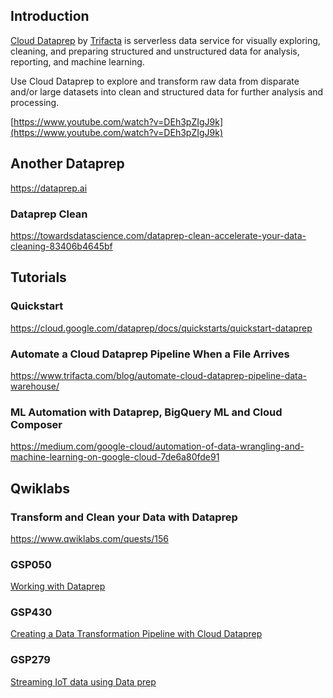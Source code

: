 

## Introduction

[Cloud Dataprep](https://cloud.google.com/dataprep) by [Trifacta](https://www.trifacta.com/) is  serverless data service for visually exploring, cleaning, and preparing structured and unstructured data for analysis, reporting, and machine learning. 

Use Cloud Dataprep to explore and transform raw data from disparate and/or large datasets into clean and structured data for further analysis and processing.

[https://www.youtube.com/watch?v=DEh3pZIgJ9k](https://www.youtube.com/watch?v=DEh3pZIgJ9k)

## Another Dataprep

https://dataprep.ai

### Dataprep Clean

https://towardsdatascience.com/dataprep-clean-accelerate-your-data-cleaning-83406b4645bf

## Tutorials

### Quickstart

https://cloud.google.com/dataprep/docs/quickstarts/quickstart-dataprep


### Automate a Cloud Dataprep Pipeline When a File Arrives

https://www.trifacta.com/blog/automate-cloud-dataprep-pipeline-data-warehouse/

### ML Automation with Dataprep, BigQuery ML and Cloud Composer

https://medium.com/google-cloud/automation-of-data-wrangling-and-machine-learning-on-google-cloud-7de6a80fde91

## Qwiklabs

### Transform and Clean your Data with Dataprep

https://www.qwiklabs.com/quests/156

### GSP050

[Working with Dataprep](https://www.qwiklabs.com/focuses/610?locale=en&parent=catalog)

### GSP430

[Creating a Data Transformation Pipeline with Cloud Dataprep](https://www.qwiklabs.com/focuses/4415?parent=catalog)

### GSP279

[Streaming IoT data using Data prep](
https://www.qwiklabs.com/focuses/2764?locale=en&parent=catalog)

